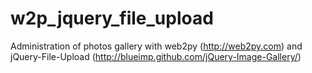 w2p_jquery_file_upload
======================

Administration of photos gallery with web2py (http://web2py.com) and jQuery-File-Upload (http://blueimp.github.com/jQuery-Image-Gallery/)